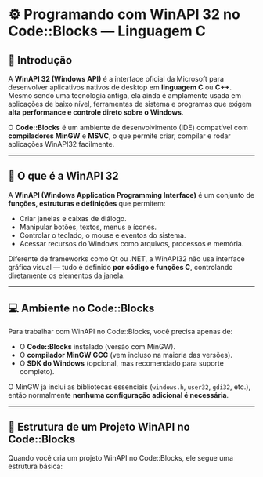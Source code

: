 # ⚙️ Programando com WinAPI 32 no Code::Blocks — Linguagem C

## 📖 Introdução

A **WinAPI 32 (Windows API)** é a interface oficial da Microsoft para desenvolver aplicativos nativos de desktop em **linguagem C** ou **C++**.  
Mesmo sendo uma tecnologia antiga, ela ainda é amplamente usada em aplicações de baixo nível, ferramentas de sistema e programas que exigem **alta performance e controle direto sobre o Windows**.

O **Code::Blocks** é um ambiente de desenvolvimento (IDE) compatível com **compiladores MinGW** e **MSVC**, o que permite criar, compilar e rodar aplicações WinAPI32 facilmente.

---

## 🧱 O que é a WinAPI 32

A **WinAPI (Windows Application Programming Interface)** é um conjunto de **funções, estruturas e definições** que permitem:
- Criar janelas e caixas de diálogo.
- Manipular botões, textos, menus e ícones.
- Controlar o teclado, o mouse e eventos do sistema.
- Acessar recursos do Windows como arquivos, processos e memória.

Diferente de frameworks como Qt ou .NET, a WinAPI32 não usa interface gráfica visual — tudo é definido **por código e funções C**, controlando diretamente os elementos da janela.

---

## 💻 Ambiente no Code::Blocks

Para trabalhar com WinAPI no Code::Blocks, você precisa apenas de:
- O **Code::Blocks** instalado (versão com MinGW).  
- O **compilador MinGW GCC** (vem incluso na maioria das versões).  
- O **SDK do Windows** (opcional, mas recomendado para suporte completo).  

O MinGW já inclui as bibliotecas essenciais (`windows.h`, `user32`, `gdi32`, etc.), então normalmente **nenhuma configuração adicional é necessária**.

---

## 🧩 Estrutura de um Projeto WinAPI no Code::Blocks

Quando você cria um projeto WinAPI no Code::Blocks, ele segue uma estrutura básica:

